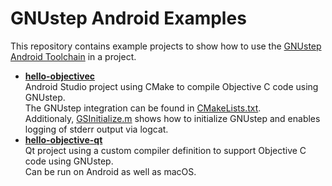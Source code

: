 # GNUstep Android Examples

This repository contains example projects to show how to use the [GNUstep Android Toolchain](https://github.com/gnustep/tools-android) in a project.

* [**hello-objectivec**](hello-objectivec)  
Android Studio project using CMake to compile Objective C code using GNUstep.  
The GNUstep integration can be found in [CMakeLists.txt](hello-objectivec/app/src/main/cpp/CMakeLists.txt).  
Additionaly, [GSInitialize.m](hello-objectivec/app/src/main/cpp/GSInitialize.m) shows how to initialize GNUstep and enables logging of stderr output via logcat.
* [**hello-objective-qt**](hello-objective-qt)  
Qt project using a custom compiler definition to support Objective C code using GNUstep.  
Can be run on Android as well as macOS.
